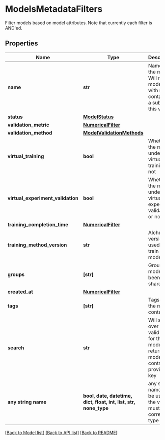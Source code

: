 # ModelsMetadataFilters

Filter models based on model attributes. Note that currently each filter is AND'ed. 

## Properties
Name | Type | Description | Notes
------------ | ------------- | ------------- | -------------
**name** | **str** | Name of the model. Will return models with names containing a subset of this value | [optional] 
**status** | [**ModelStatus**](ModelStatus.md) |  | [optional] 
**validation_metric** | [**NumericalFilter**](NumericalFilter.md) |  | [optional] 
**validation_method** | [**ModelValidationMethods**](ModelValidationMethods.md) |  | [optional] 
**virtual_training** | **bool** | Whether the model underwent virtual training or not | [optional] 
**virtual_experiment_validation** | **bool** | Whether the model underwent virtual experiment validation or not | [optional] 
**training_completion_time** | [**NumericalFilter**](NumericalFilter.md) |  | [optional] 
**training_method_version** | **str** | Alchemite version used to train the model | [optional] 
**groups** | **[str]** | Groups the model has been shared with | [optional] 
**created_at** | [**NumericalFilter**](NumericalFilter.md) |  | [optional] 
**tags** | **[str]** | Tags that the model contains | [optional] 
**search** | **str** | Will search over all valid fields for the model and return any models that contain the provided key | [optional] 
**any string name** | **bool, date, datetime, dict, float, int, list, str, none_type** | any string name can be used but the value must be the correct type | [optional]

[[Back to Model list]](../README.md#documentation-for-models) [[Back to API list]](../README.md#documentation-for-api-endpoints) [[Back to README]](../README.md)


